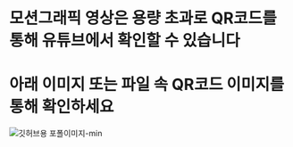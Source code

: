 # 모션그래픽 영상은 용량 초과로 QR코드를 통해 유튜브에서 확인할 수 있습니다

# 아래 이미지 또는 파일 속 QR코드 이미지를 통해 확인하세요

![깃허브용 포폴이미지-min](https://user-images.githubusercontent.com/101118558/231565852-ef39576a-73fc-47cd-aa2f-d66b13b83973.png)

